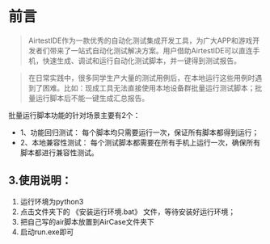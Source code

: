 # 前言

> AirtestIDE作为一款优秀的自动化测试集成开发工具，为广大APP和游戏开发者们带来了一站式自动化测试解决方案。用户借助AirtestIDE可以直连手机，快速生成、调试和运行自动化测试脚本，并一键得到测试报告。

> 在日常实践中，很多同学生产大量的测试用例后，在本地运行这些用例时遇到了困难。比如：现成工具无法直接使用本地设备群批量运行测试脚本；批量运行脚本后不能一键生成汇总报告。 


批量运行脚本功能的针对场景主要有2个： 
- 1、功能回归测试： 每个脚本均只需要运行一次，保证所有脚本都得到运行； 
- 2、本地兼容性测试： 每个测试脚本都需要在所有手机上运行一次，确保所有脚本都进行兼容性测试。 


## 3.使用说明：
1. 运行环境为python3
2. 点击文件夹下的 《安装运行环境.bat》  文件，等待安装好运行环境；
3. 把自己写的air脚本放置到AirCase文件夹下
4. 启动run.exe即可
